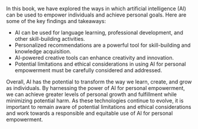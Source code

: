 
In this book, we have explored the ways in which artificial intelligence (AI) can be used to empower individuals and achieve personal goals. Here are some of the key findings and takeaways:

* AI can be used for language learning, professional development, and other skill-building activities.
* Personalized recommendations are a powerful tool for skill-building and knowledge acquisition.
* AI-powered creative tools can enhance creativity and innovation.
* Potential limitations and ethical considerations in using AI for personal empowerment must be carefully considered and addressed.

Overall, AI has the potential to transform the way we learn, create, and grow as individuals. By harnessing the power of AI for personal empowerment, we can achieve greater levels of personal growth and fulfillment while minimizing potential harm. As these technologies continue to evolve, it is important to remain aware of potential limitations and ethical considerations and work towards a responsible and equitable use of AI for personal empowerment.
